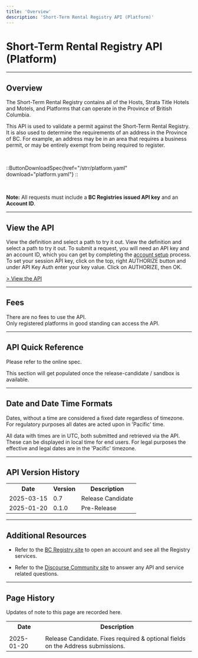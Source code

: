 ```yaml
---
title: 'Overview'
description: 'Short-Term Rental Registry API (Platform)'
---
```


# Short-Term Rental Registry API (Platform)

---

## Overview

The Short-Term Rental Registry contains all of the Hosts, Strata Title Hotels and Motels, and Platforms that can operate in the Province of British Columbia.

<p>
This API is used to validate a permit against the Short-Term Rental Registry.
It is also used to determine the requirements of an address in the Province of BC. For example, an address may be in an area that requires a business permit, or may be entirely exempt from being required to register.
</p>

<br>

::ButtonDownloadSpec{href="/strr/platform.yaml" download="platform.yaml"}
::

<br>

**Note:** All requests must include a **BC Registries issued API key** and an **Account ID**.

---

## View the API

View the definition and select a path to try it out. View the definition and select a path to try it out. To submit a request, you will need an API key and an account ID, which you can get by completing the [account setup](/products/get-started/account-setup) process. To set your session API key, click on the top, right AUTHORIZE button and under API Key Auth enter your key value. Click on AUTHORIZE, then OK.

<a href="/en-CA/oas/strr" target="_blank">> View the API</a>

---

## Fees

There are no fees to use the API.
<br>
Only registered platforms in good standing can access the API.

---

## API Quick Reference

Please refer to the online spec.

This section will get populated once the release-candidate / sandbox is available.

---

## Date and Date Time Formats

Dates, without a time are considered a fixed date regardless of timezone. For regulatory purposes all dates are acted upon in 'Pacific' time.

All data with times are in UTC, both submitted and retrieved via the API. These can be displayed in local time for end users. For legal purposes the effective and legal dates are in the 'Pacific' timezone.

---

## API Version History

<table>
  <tr>
    <th>Date</th>
    <th>Version</th>
    <th>Description</th>
  </tr>
  <tr>
    <td>2025-03-15</td>
    <td>0.7</td>
    <td>Release Candidate</td>
  </tr>
  <tr>
    <td>2025-01-20</td>
    <td>0.1.0</td>
    <td>Pre-Release</td>
  </tr>
</table>

---

## Additional Resources

- Refer to the <a href="https://www.bcregistry.gov.bc.ca/" target="_blank">BC Registry site</a> to open an account and see all the Registry services.

- Refer to the <a href="https://discourse.onebc.ca/" target="_blank">Discourse Community site</a> to answer any API and service related questions.

---

## Page History

Updates of note to this page are recorded here.

<table>
  <tr>
    <th>Date</th>
    <th>Description</th>
  </tr>
  <tr>
    <td></td>
    <td></td>
  </tr>
  <tr>
    <td>2025-01-20</td>
    <td>Release Candidate. Fixes required & optional fields on the Address submissions.</td>
  </tr>
</table>
